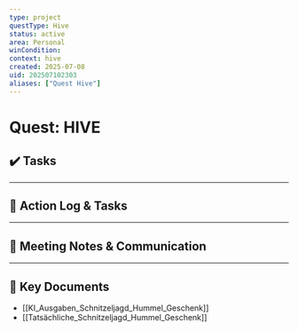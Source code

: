 ```yaml
---
type: project
questType: Hive
status: active
area: Personal
winCondition: 
context: hive
created: 2025-07-08
uid: 202507102303
aliases: ["Quest Hive"]
---
```


# Quest: HIVE

## ✔️ Tasks



---

## 📝 Action Log & Tasks


---
## 💬 Meeting Notes & Communication


---
## 📎 Key Documents
- [[KI_Ausgaben_Schnitzeljagd_Hummel_Geschenk]]
- [[Tatsächliche_Schnitzeljagd_Hummel_Geschenk]]
